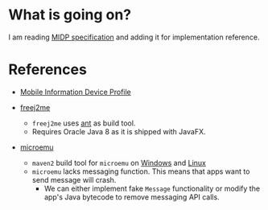 # What is going on?

I am reading [MIDP specification](https://docs.oracle.com/javame/config/cldc/ref-impl/midp2.0/jsr118/index.html) and adding it for implementation reference.

# References

- [Mobile Information Device Profile](https://en.wikipedia.org/wiki/Mobile_Information_Device_Profile)

- [freej2me](https://github.com/hex007/freej2me)

    - `freej2me` uses [ant](https://ant.apache.org/) as build tool.
    - Requires Oracle Java 8 as it is shipped with JavaFX.

- [microemu](https://code.google.com/archive/p/microemu/)

    - `maven2` build tool for `microemu` on [Windows](https://archive.apache.org/dist/maven/binaries/apache-maven-2.2.1-bin.zip) and [Linux](https://archive.apache.org/dist/maven/binaries/apache-maven-2.2.0-bin.tar.gz)
    - `microemu` lacks messaging function. This means that apps want to send message will crash.
        - We can either implement fake `Message` functionality or modify the app's Java bytecode to remove messaging API calls.